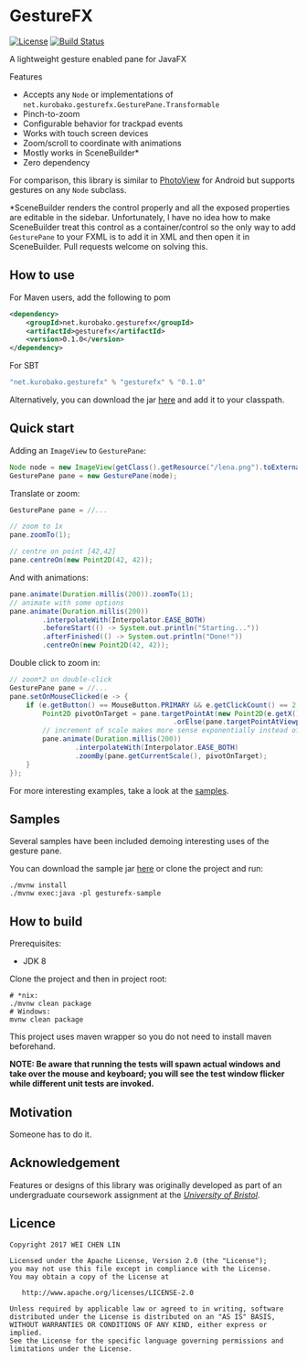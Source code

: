 GestureFX
==========

[![License](https://img.shields.io/badge/License-Apache%202.0-blue.svg)](https://opensource.org/licenses/Apache-2.0)
[![Build Status](https://travis-ci.org/tom91136/GestureFX.svg?branch=master)](https://travis-ci.org/tom91136/GestureFX)

A lightweight gesture enabled pane for JavaFX
 
Features

 * Accepts any `Node` or implementations of `net.kurobako.gesturefx.GesturePane.Transformable`
 * Pinch-to-zoom
 * Configurable behavior for trackpad events
 * Works with touch screen devices
 * Zoom/scroll to coordinate with animations
 * Mostly works in SceneBuilder*
 * Zero dependency

For comparison, this library is similar to [PhotoView](https://github.com/chrisbanes/PhotoView) 
for Android but supports gestures on any `Node` subclass.

*SceneBuilder renders the control properly and all the exposed properties are editable in the 
sidebar. Unfortunately, I have no idea how to make SceneBuilder treat this control as a 
container/control so the only way to add `GesturePane` to your FXML is to add it in XML and then 
open it in SceneBuilder. Pull requests welcome on solving this.

## How to use

For Maven users, add the following to pom
```xml
<dependency>
    <groupId>net.kurobako.gesturefx</groupId>
    <artifactId>gesturefx</artifactId>
    <version>0.1.0</version>
</dependency>
```

For SBT
```scala
"net.kurobako.gesturefx" % "gesturefx" % "0.1.0"    
```
Alternatively, you can download the jar [here]() and add it to your classpath.

## Quick start

Adding an `ImageView` to `GesturePane`:

```java
Node node = new ImageView(getClass().getResource("/lena.png").toExternalForm());
GesturePane pane = new GesturePane(node);
```

Translate or zoom:

```java
GesturePane pane = //...

// zoom to 1x 
pane.zoomTo(1);

// centre on point [42,42] 
pane.centreOn(new Point2D(42, 42));

```
And with animations:

```java
pane.animate(Duration.millis(200)).zoomTo(1);
// animate with some options
pane.animate(Duration.millis(200))
		.interpolateWith(Interpolator.EASE_BOTH)
		.beforeStart(() -> System.out.println("Starting..."))
		.afterFinished(() -> System.out.println("Done!"))
		.centreOn(new Point2D(42, 42));

```
Double click to zoom in:
```java
// zoom*2 on double-click
GesturePane pane = //...
pane.setOnMouseClicked(e -> {
	if (e.getButton() == MouseButton.PRIMARY && e.getClickCount() == 2) {
		Point2D pivotOnTarget = pane.targetPointAt(new Point2D(e.getX(), e.getY()))
				                        .orElse(pane.targetPointAtViewportCentre());
		// increment of scale makes more sense exponentially instead of linearly 
		pane.animate(Duration.millis(200))
				.interpolateWith(Interpolator.EASE_BOTH)
				.zoomBy(pane.getCurrentScale(), pivotOnTarget);
	}
});
```

For more interesting examples, take a look at the [samples](TODO).

## Samples

Several samples have been included demoing interesting uses of the gesture pane.

You can download the sample jar [here](TODO) or clone the project and run:

    ./mvnw install
    ./mvnw exec:java -pl gesturefx-sample

## How to build

Prerequisites:

 * JDK 8 

Clone the project and then in project root:

    # *nix:
    ./mvnw clean package 
    # Windows:
    mvnw clean package

This project uses maven wrapper so you do not need to install maven
beforehand.

**NOTE: Be aware that running the tests will spawn actual windows and take over the mouse 
and keyboard; you will see the test window flicker while different unit tests are invoked.**

## Motivation

Someone has to do it.

## Acknowledgement

Features or designs of this library was originally developed as part of an undergraduate coursework 
assignment at the 
[*University of Bristol*](http://www.bristol.ac.uk/engineering/departments/computerscience/). 

## Licence

    Copyright 2017 WEI CHEN LIN
    
    Licensed under the Apache License, Version 2.0 (the "License");
    you may not use this file except in compliance with the License.
    You may obtain a copy of the License at
    
       http://www.apache.org/licenses/LICENSE-2.0
    
    Unless required by applicable law or agreed to in writing, software
    distributed under the License is distributed on an "AS IS" BASIS,
    WITHOUT WARRANTIES OR CONDITIONS OF ANY KIND, either express or implied.
    See the License for the specific language governing permissions and
    limitations under the License.